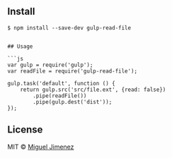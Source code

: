 ## Install

```
$ npm install --save-dev gulp-read-file


## Usage

```js
var gulp = require('gulp');
var readFile = require('gulp-read-file');

gulp.task('default', function () {
	return gulp.src('src/file.ext', {read: false})
		.pipe(readFile())
		.pipe(gulp.dest('dist'));
});
```

## License

MIT © [Miguel Jimenez](https://github.com/miguelrjim)
